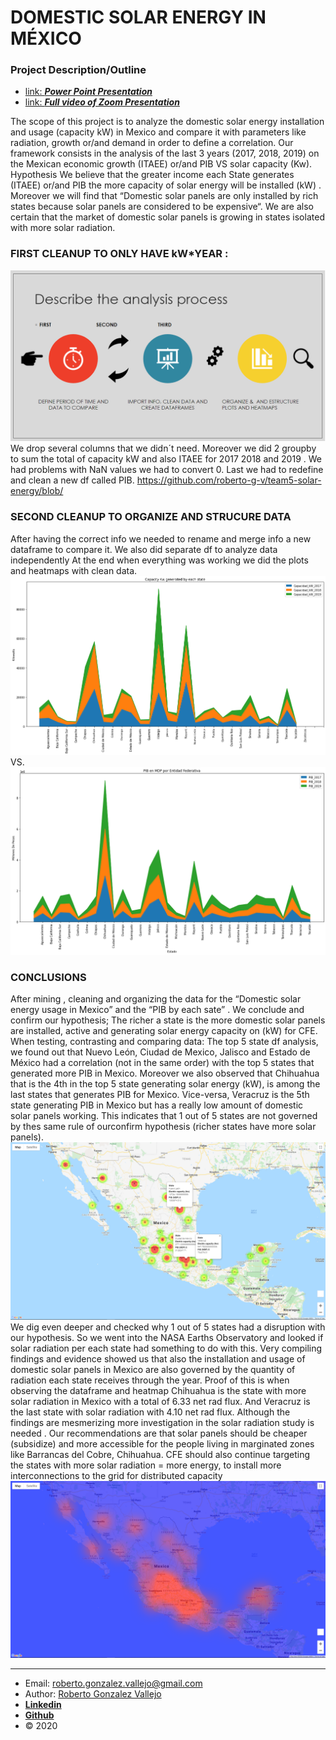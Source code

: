 
# DOMESTIC SOLAR ENERGY IN MÉXICO


### Project Description/Outline
- [link: ***Power Point Presentation***](<https://docs.google.com/presentation/d/1jTHA0n535YKKVDVY_Yxo4RSxa302Wzga/edit#slide=id.p9>)
- [link: ***Full video of Zoom Presentation***](<https://drive.google.com/drive/u/0/folders/1uHXnIDA2CX2viyn3cr0mOk8Bh01J4g-u>)

The scope of this project is to analyze the domestic solar energy  installation and usage (capacity  kW) in Mexico and compare it with parameters like radiation, growth or/and demand in order to define a correlation.
 Our framework consists in the analysis of the last 3 years (2017, 2018, 2019)  on the Mexican economic growth (ITAEE) or/and PIB VS  solar capacity (Kw).
Hypothesis
 We believe that the greater income each State generates (ITAEE) or/and PIB the  more capacity of solar energy will be installed (kW) . Moreover we will find that “Domestic solar panels are only installed by rich states because solar panels are considered to be expensive“. We are also certain that the market of domestic solar panels is growing in states isolated with more solar radiation.

### FIRST CLEANUP TO ONLY HAVE kW*YEAR :
![Analysis.png](Analysis.png)
We drop several columns that we didn´t need.
Moreover we did 2 groupby to sum the total of capacity kW and also ITAEE for 2017 2018 and 2019 .
We had problems  with NaN values we had to convert 0. 
Last we had to redefine  and clean a new df called PIB.
https://github.com/roberto-g-v/team5-solar-energy/blob/

### SECOND CLEANUP TO ORGANIZE AND STRUCURE DATA
After having the correct info we needed to rename and  merge info a new dataframe to  compare it.
We also did  separate df to analyze data independently
At the end when everything was working we did the plots and heatmaps with clean  data.
![plot_Kw.png](plot_Kw.png)
VS.
![Plot_PIB.png](Plot_PIB.png)

### CONCLUSIONS
After mining , cleaning and organizing the data for the “Domestic solar energy  usage in Mexico” and the “PIB by each sate” . We conclude and confirm our hypothesis; 
The richer a state is the more domestic solar panels are installed, active and generating solar energy capacity on (kW) for CFE.
When testing, contrasting and comparing data:  The top 5 state df analysis,  we found out that Nuevo León, Ciudad de Mexico, Jalisco and Estado de México had a correlation (not in the same order) with the top 5 states that generated more PIB in Mexico. Moreover we also observed that Chihuahua that is the 4th in the top 5 state generating solar energy (kW),  is among the last states that generates PIB for Mexico. Vice-versa, Veracruz is the 5th state generating PIB in Mexico but has a really low amount of domestic solar panels working. This indicates that 1 out of 5 states are not governed by thes same rule of ourconfirm hypothesis (richer states have more solar panels).
![map_kwVSpib.png](map_kwVSpib.png)
We dig even deeper and checked why 1 out of 5 states had a disruption with our hypothesis. So we went into the NASA Earths Observatory and looked if solar radiation per each state had something to do with this.  Very compiling  findings and evidence showed us that also the installation and usage of domestic solar panels in Mexico are also governed by the quantity of radiation each state receives through the year. Proof of this is when observing the dataframe and heatmap Chihuahua is the state with more solar radiation in Mexico with a total of 6.33 net rad flux. And Veracruz is the last state with solar radiation with 4.10 net rad flux. Although the findings are mesmerizing more investigation in the solar radiation study is needed . Our recommendations are that solar panels should be cheaper (subsidize)  and more accessible for the people living in marginated zones like Barrancas del Cobre, Chihuahua.  CFE should also continue targeting the states with more solar radiation  = more energy,  to install more  interconnections to the grid for distributed capacity
![map_radation.png](map_radation.png)

_______________________________________________
- Email: <roberto.gonzalez.vallejo@gmail.com>
- Author: [Roberto Gonzalez Vallejo](mailto:roberto.gonzalez.vallejo@gmail.com)
- [**Linkedin**](https://www.linkedin.com/in/roberto-gonzalez-vallejo-6ba894144/)
- [**Github**](https://github.com/roberto-g-v)
- © 2020


